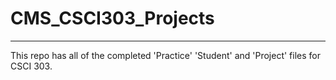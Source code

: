# CMS_CSCI303_Projects

---

This repo has all of the completed 'Practice' 'Student' and 'Project' files for CSCI 303.
